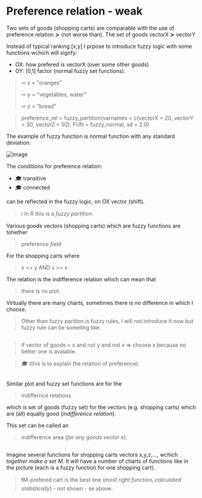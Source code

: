 # Preference relation - weak

Two sets of goods (shopping carts) are comparable with the use of preference relation ≽ (not worse than).
The set of goods vectorX ≽ vectorY

Instead of typical ranking [x,y] I prpose to introduce fuzzy logic with some functions wchich will signfy:

* OX: how prefered is vectorX (over some other goods)
* OY: [0,1] factor (normal fuzzy set functions).

> ⇨ x = "oranges"
> 
> ⇨ y = "vegetables, water"
> 
> ⇨ z = "bread"

> preference_rel = fuzzy_partition(varnames = c(vectorX = 20, vectorY = 30, vectorZ = 50), FUN = fuzzy_normal, sd = 2.0)

The example of fuzzy function is normal function with any standard deviation:

![image](https://github.com/jacekturek/fuzyecon/assets/62720909/505e0c4a-7087-4389-b7fd-56ea2d0db8a5)

The conditions for preference relation:
* 🎓 transitive
* 🎓 connected

can be reflected in the fuzzy logic, on OX vector (shift).
> ℹ️ In R this is a *fuzzy partition*.

Various goods vectors (shopping carts) which are fuzzy functions are tohether
> preference *field*

For the shopping carts where 
> x <= y AND x >= x

The relation is the indifference relation
which can mean that 
> there is no plot.

Virtually there are many charts, sometimes there is no difference in which I choose.

> Other than fuzzy parition is fuzzy rules, I will not introduce it now but fuzzy rule can be someting like:

##

> if vector of goods = x and not y and not x => choose x because no better one is avaiable.

> 🎓 (this is to explain the relation of preference).

##

Similar plot and fuzzy set functions are for the 

> indiffernce relations

which is set of goods (fuzzy set) for the vectors (e.g. shopping carts) which are (all) equally good (*indifference relation*).

This set can be called an 

> indifference area (*for any goods vector x*).

##

Imagine several functions for shopping carts vectors x,y,z,..., wchich *together make a set M.* It will have a number of charts of functions like in the picture (each is a fuzzy function for one shopping cart).

>❗M-prefered cart is the best one (*most right function, calculated statistically*) - not shown - se above.
